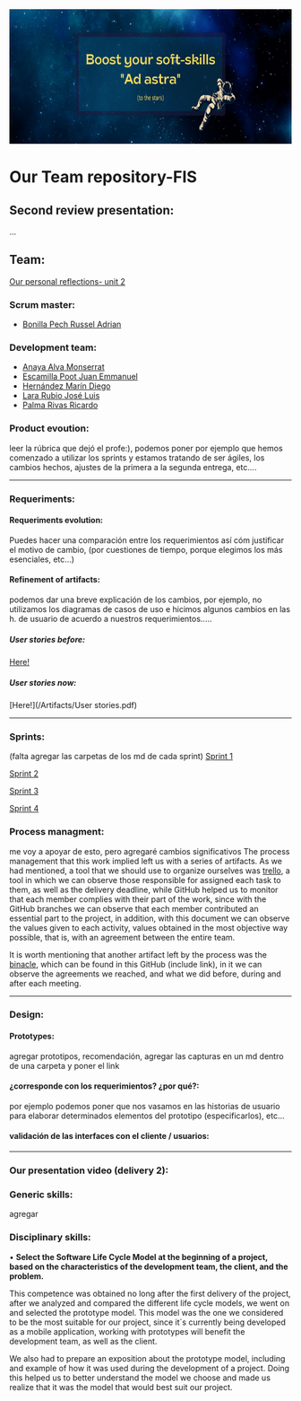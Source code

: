 <img src="/Assets/Ad%20astra-top%20of%20the%20page.png" width="1100" height="240"/>

# Our Team repository-FIS

## Second review presentation:

...

## Team:
[Our personal reflections- unit 2](https://github.com/RaptorRush135/Fundamentos-LIS/tree/entrega-2/Personal%20reflections) 

### Scrum master:
- [Bonilla Pech Russel Adrian](https://github.com/RaptorRush135/Fundamentos-LIS/commits/entrega-1/README.md?author=soy-russ-bp
)

### Development team:
- [Anaya Alva Monserrat](https://github.com/RaptorRush135/Fundamentos-LIS/commits/entrega-1/README.md?author=Monse1011) 
- [Escamilla Poot Juan Emmanuel](https://github.com/RaptorRush135/Fundamentos-LIS/commits/entrega-1/README.md?author=CaballeroEscamilla) 
- [Hernández Marín Diego](https://github.com/RaptorRush135/Fundamentos-LIS/commits/entrega-1/README.md?author=Mugy628)
- [Lara Rubio José Luis](https://github.com/RaptorRush135/Fundamentos-LIS/commits/entrega-1/README.md?author=JoseLuisLara) 
- [Palma Rivas Ricardo](https://github.com/RaptorRush135/Fundamentos-LIS/commits/entrega-1/README.md?author=RaptorRush135) 


### Product evoution:

leer la rúbrica que dejó el profe:), podemos poner por ejemplo que hemos comenzado a utilizar los sprints y estamos tratando de ser ágiles, los cambios hechos, ajustes de la primera a la segunda entrega, etc....

---

### Requeriments:

#### Requeriments evolution:

Puedes hacer una comparación entre los requerimientos así cóm justificar el motivo de cambio, (por cuestiones de tiempo, porque elegimos los más esenciales, etc...)

#### Refinement of artifacts:

podemos dar una breve explicación de los cambios, por ejemplo, no utilizamos los diagramas de casos de uso e hicimos algunos cambios en las h. de usuario de acuerdo a nuestros requerimientos.....

##### User stories before:

[Here!](/Artifacts/UserStories.pdf)

##### User stories now:

[Here!](/Artifacts/User stories.pdf)

---
### Sprints:
(falta agregar las carpetas de los md de cada sprint)
[Sprint 1](...)

[Sprint 2](...)

[Sprint 3](...)

[Sprint 4](...)

### Process managment:
me voy a apoyar de esto, pero agregaré cambios significativos
The process management that this work implied left us with a series of artifacts. As we had mentioned, a tool that we should use to organize ourselves was [trello](https://trello.com/b/JzEzsDt0/our-project-fis), a tool in which we can observe those responsible for assigned each task to them, as well as the delivery deadline, while GitHub helped us to monitor that each member complies with their part of the work, since with the GitHub branches we can observe that each member contributed an essential part to the project, in addition, with this document we can observe the values given to each activity, values obtained in the most objective way possible, that is, with an agreement between the entire team.

It is worth mentioning that another artifact left by the process was the [binacle](/Binnacle/README.md), which can be found in this GitHub (include link), in it we can observe the agreements we reached, and what we did before, during and after each meeting.

---

### Design:

#### Prototypes:

agregar prototipos, recomendación, agregar las capturas en un md dentro de una carpeta y poner el link

#### ¿corresponde con los requerimientos? ¿por qué?:
por ejemplo podemos poner que nos vasamos en las historias de usuario para elaborar determinados elementos del prototipo (especificarlos), etc...

#### validación de las interfaces con el cliente / usuarios:



---


### Our presentation video (delivery 2):


### Generic skills:
agregar

### Disciplinary skills:

  •	**Select the Software Life Cycle Model at the beginning of a project, based on the characteristics of the development team, the client, and the problem.**

This competence was obtained no long after the first delivery of the project, after we analyzed and compared the different life cycle models, we went on and selected the prototype model. This model was the one we considered to be the most suitable for our project, since it´s currently being developed as a mobile application, working with prototypes will benefit the development team, as well as the client.

We also had to prepare an exposition about the prototype model, including and example of how it was used during the development of a project. Doing this helped us to better understand the model we choose and made us realize that it was the model that would best suit our project.
